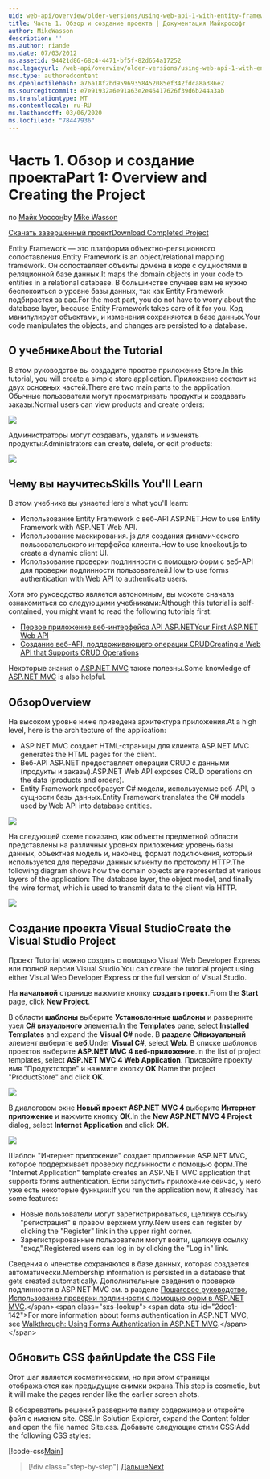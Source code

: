 ```yaml
---
uid: web-api/overview/older-versions/using-web-api-1-with-entity-framework-5/using-web-api-with-entity-framework-part-1
title: Часть 1. Обзор и создание проекта | Документация Майкрософт
author: MikeWasson
description: ''
ms.author: riande
ms.date: 07/03/2012
ms.assetid: 94421d86-68c4-4471-bf5f-82d654a17252
msc.legacyurl: /web-api/overview/older-versions/using-web-api-1-with-entity-framework-5/using-web-api-with-entity-framework-part-1
msc.type: authoredcontent
ms.openlocfilehash: a76a18f2bd95969358452085ef342fdca8a386e2
ms.sourcegitcommit: e7e91932a6e91a63e2e46417626f39d6b244a3ab
ms.translationtype: MT
ms.contentlocale: ru-RU
ms.lasthandoff: 03/06/2020
ms.locfileid: "78447936"
---
```

# <a name="part-1-overview-and-creating-the-project"></a><span data-ttu-id="2dce1-102">Часть 1. Обзор и создание проекта</span><span class="sxs-lookup"><span data-stu-id="2dce1-102">Part 1: Overview and Creating the Project</span></span>

<span data-ttu-id="2dce1-103">по [Майк Уоссон](https://github.com/MikeWasson)</span><span class="sxs-lookup"><span data-stu-id="2dce1-103">by [Mike Wasson](https://github.com/MikeWasson)</span></span>

[<span data-ttu-id="2dce1-104">Скачать завершенный проект</span><span class="sxs-lookup"><span data-stu-id="2dce1-104">Download Completed Project</span></span>](https://code.msdn.microsoft.com/ASP-NET-Web-API-with-afa30545)

<span data-ttu-id="2dce1-105">Entity Framework — это платформа объектно-реляционного сопоставления.</span><span class="sxs-lookup"><span data-stu-id="2dce1-105">Entity Framework is an object/relational mapping framework.</span></span> <span data-ttu-id="2dce1-106">Он сопоставляет объекты домена в коде с сущностями в реляционной базе данных.</span><span class="sxs-lookup"><span data-stu-id="2dce1-106">It maps the domain objects in your code to entities in a relational database.</span></span> <span data-ttu-id="2dce1-107">В большинстве случаев вам не нужно беспокоиться о уровне базы данных, так как Entity Framework подбирается за вас.</span><span class="sxs-lookup"><span data-stu-id="2dce1-107">For the most part, you do not have to worry about the database layer, because Entity Framework takes care of it for you.</span></span> <span data-ttu-id="2dce1-108">Код манипулирует объектами, и изменения сохраняются в базе данных.</span><span class="sxs-lookup"><span data-stu-id="2dce1-108">Your code manipulates the objects, and changes are persisted to a database.</span></span>

## <a name="about-the-tutorial"></a><span data-ttu-id="2dce1-109">О учебнике</span><span class="sxs-lookup"><span data-stu-id="2dce1-109">About the Tutorial</span></span>

<span data-ttu-id="2dce1-110">В этом руководстве вы создадите простое приложение Store.</span><span class="sxs-lookup"><span data-stu-id="2dce1-110">In this tutorial, you will create a simple store application.</span></span> <span data-ttu-id="2dce1-111">Приложение состоит из двух основных частей.</span><span class="sxs-lookup"><span data-stu-id="2dce1-111">There are two main parts to the application.</span></span> <span data-ttu-id="2dce1-112">Обычные пользователи могут просматривать продукты и создавать заказы:</span><span class="sxs-lookup"><span data-stu-id="2dce1-112">Normal users can view products and create orders:</span></span>

![](using-web-api-with-entity-framework-part-1/_static/image1.png)

<span data-ttu-id="2dce1-113">Администраторы могут создавать, удалять и изменять продукты:</span><span class="sxs-lookup"><span data-stu-id="2dce1-113">Administrators can create, delete, or edit products:</span></span>

![](using-web-api-with-entity-framework-part-1/_static/image2.png)

## <a name="skills-youll-learn"></a><span data-ttu-id="2dce1-114">Чему вы научитесь</span><span class="sxs-lookup"><span data-stu-id="2dce1-114">Skills You'll Learn</span></span>

<span data-ttu-id="2dce1-115">В этом учебнике вы узнаете:</span><span class="sxs-lookup"><span data-stu-id="2dce1-115">Here's what you'll learn:</span></span>

- <span data-ttu-id="2dce1-116">Использование Entity Framework с веб-API ASP.NET.</span><span class="sxs-lookup"><span data-stu-id="2dce1-116">How to use Entity Framework with ASP.NET Web API.</span></span>
- <span data-ttu-id="2dce1-117">Использование маскирования. js для создания динамического пользовательского интерфейса клиента.</span><span class="sxs-lookup"><span data-stu-id="2dce1-117">How to use knockout.js to create a dynamic client UI.</span></span>
- <span data-ttu-id="2dce1-118">Использование проверки подлинности с помощью форм с веб-API для проверки подлинности пользователей.</span><span class="sxs-lookup"><span data-stu-id="2dce1-118">How to use forms authentication with Web API to authenticate users.</span></span>

<span data-ttu-id="2dce1-119">Хотя это руководство является автономным, вы можете сначала ознакомиться со следующими учебниками:</span><span class="sxs-lookup"><span data-stu-id="2dce1-119">Although this tutorial is self-contained, you might want to read the following tutorials first:</span></span>

- [<span data-ttu-id="2dce1-120">Первое приложение веб-интерфейса API ASP.NET</span><span class="sxs-lookup"><span data-stu-id="2dce1-120">Your First ASP.NET Web API</span></span>](../../getting-started-with-aspnet-web-api/tutorial-your-first-web-api.md)
- [<span data-ttu-id="2dce1-121">Создание веб-API, поддерживающего операции CRUD</span><span class="sxs-lookup"><span data-stu-id="2dce1-121">Creating a Web API that Supports CRUD Operations</span></span>](../creating-a-web-api-that-supports-crud-operations.md)

<span data-ttu-id="2dce1-122">Некоторые знания о [ASP.NET MVC](../../../../mvc/index.md) также полезны.</span><span class="sxs-lookup"><span data-stu-id="2dce1-122">Some knowledge of [ASP.NET MVC](../../../../mvc/index.md) is also helpful.</span></span>

## <a name="overview"></a><span data-ttu-id="2dce1-123">Обзор</span><span class="sxs-lookup"><span data-stu-id="2dce1-123">Overview</span></span>

<span data-ttu-id="2dce1-124">На высоком уровне ниже приведена архитектура приложения.</span><span class="sxs-lookup"><span data-stu-id="2dce1-124">At a high level, here is the architecture of the application:</span></span>

- <span data-ttu-id="2dce1-125">ASP.NET MVC создает HTML-страницы для клиента.</span><span class="sxs-lookup"><span data-stu-id="2dce1-125">ASP.NET MVC generates the HTML pages for the client.</span></span>
- <span data-ttu-id="2dce1-126">Веб-API ASP.NET предоставляет операции CRUD с данными (продукты и заказы).</span><span class="sxs-lookup"><span data-stu-id="2dce1-126">ASP.NET Web API exposes CRUD operations on the data (products and orders).</span></span>
- <span data-ttu-id="2dce1-127">Entity Framework преобразует C# модели, используемые веб-API, в сущности базы данных.</span><span class="sxs-lookup"><span data-stu-id="2dce1-127">Entity Framework translates the C# models used by Web API into database entities.</span></span>

![](using-web-api-with-entity-framework-part-1/_static/image3.png)

<span data-ttu-id="2dce1-128">На следующей схеме показано, как объекты предметной области представлены на различных уровнях приложения: уровень базы данных, объектная модель и, наконец, формат подключения, который используется для передачи данных клиенту по протоколу HTTP.</span><span class="sxs-lookup"><span data-stu-id="2dce1-128">The following diagram shows how the domain objects are represented at various layers of the application: The database layer, the object model, and finally the wire format, which is used to transmit data to the client via HTTP.</span></span>

![](using-web-api-with-entity-framework-part-1/_static/image4.png)

## <a name="create-the-visual-studio-project"></a><span data-ttu-id="2dce1-129">Создание проекта Visual Studio</span><span class="sxs-lookup"><span data-stu-id="2dce1-129">Create the Visual Studio Project</span></span>

<span data-ttu-id="2dce1-130">Проект Tutorial можно создать с помощью Visual Web Developer Express или полной версии Visual Studio.</span><span class="sxs-lookup"><span data-stu-id="2dce1-130">You can create the tutorial project using either Visual Web Developer Express or the full version of Visual Studio.</span></span>

<span data-ttu-id="2dce1-131">На **начальной** странице нажмите кнопку **создать проект**.</span><span class="sxs-lookup"><span data-stu-id="2dce1-131">From the **Start** page, click **New Project**.</span></span>

<span data-ttu-id="2dce1-132">В области **шаблоны** выберите **Установленные шаблоны** и разверните узел  **C# визуального** элемента.</span><span class="sxs-lookup"><span data-stu-id="2dce1-132">In the **Templates** pane, select **Installed Templates** and expand the **Visual C#** node.</span></span> <span data-ttu-id="2dce1-133">В **разделе C#визуальный** элемент выберите **веб**.</span><span class="sxs-lookup"><span data-stu-id="2dce1-133">Under **Visual C#**, select **Web**.</span></span> <span data-ttu-id="2dce1-134">В списке шаблонов проектов выберите **ASP.NET MVC 4 веб-приложение**.</span><span class="sxs-lookup"><span data-stu-id="2dce1-134">In the list of project templates, select **ASP.NET MVC 4 Web Application**.</span></span> <span data-ttu-id="2dce1-135">Присвойте проекту имя "Продуктсторе" и нажмите кнопку **ОК**.</span><span class="sxs-lookup"><span data-stu-id="2dce1-135">Name the project "ProductStore" and click **OK**.</span></span>

![](using-web-api-with-entity-framework-part-1/_static/image5.png)

<span data-ttu-id="2dce1-136">В диалоговом окне **Новый проект ASP.NET MVC 4** выберите **Интернет приложение** и нажмите кнопку **ОК**.</span><span class="sxs-lookup"><span data-stu-id="2dce1-136">In the **New ASP.NET MVC 4 Project** dialog, select **Internet Application** and click **OK**.</span></span>

![](using-web-api-with-entity-framework-part-1/_static/image6.png)

<span data-ttu-id="2dce1-137">Шаблон "Интернет приложение" создает приложение ASP.NET MVC, которое поддерживает проверку подлинности с помощью форм.</span><span class="sxs-lookup"><span data-stu-id="2dce1-137">The "Internet Application" template creates an ASP.NET MVC application that supports forms authentication.</span></span> <span data-ttu-id="2dce1-138">Если запустить приложение сейчас, у него уже есть некоторые функции:</span><span class="sxs-lookup"><span data-stu-id="2dce1-138">If you run the application now, it already has some features:</span></span>

- <span data-ttu-id="2dce1-139">Новые пользователи могут зарегистрироваться, щелкнув ссылку "регистрация" в правом верхнем углу.</span><span class="sxs-lookup"><span data-stu-id="2dce1-139">New users can register by clicking the "Register" link in the upper right corner.</span></span>
- <span data-ttu-id="2dce1-140">Зарегистрированные пользователи могут войти, щелкнув ссылку "вход".</span><span class="sxs-lookup"><span data-stu-id="2dce1-140">Registered users can log in by clicking the "Log in" link.</span></span>

<span data-ttu-id="2dce1-141">Сведения о членстве сохраняются в базе данных, которая создается автоматически.</span><span class="sxs-lookup"><span data-stu-id="2dce1-141">Membership information is persisted in a database that gets created automatically.</span></span> <span data-ttu-id="2dce1-142">Дополнительные сведения о проверке подлинности в ASP.NET MVC см. в разделе [Пошаговое руководство. Использование проверки подлинности с помощью форм в ASP.NET MVC](https://msdn.microsoft.com/library/ff398049(VS.98).aspx).</span><span class="sxs-lookup"><span data-stu-id="2dce1-142">For more information about forms authentication in ASP.NET MVC, see [Walkthrough: Using Forms Authentication in ASP.NET MVC](https://msdn.microsoft.com/library/ff398049(VS.98).aspx).</span></span>

## <a name="update-the-css-file"></a><span data-ttu-id="2dce1-143">Обновить CSS файл</span><span class="sxs-lookup"><span data-stu-id="2dce1-143">Update the CSS File</span></span>

<span data-ttu-id="2dce1-144">Этот шаг является косметическим, но при этом страницы отображаются как предыдущие снимки экрана.</span><span class="sxs-lookup"><span data-stu-id="2dce1-144">This step is cosmetic, but it will make the pages render like the earlier screen shots.</span></span>

<span data-ttu-id="2dce1-145">В обозреватель решений разверните папку содержимое и откройте файл с именем site. CSS.</span><span class="sxs-lookup"><span data-stu-id="2dce1-145">In Solution Explorer, expand the Content folder and open the file named Site.css.</span></span> <span data-ttu-id="2dce1-146">Добавьте следующие стили CSS:</span><span class="sxs-lookup"><span data-stu-id="2dce1-146">Add the following CSS styles:</span></span>

[!code-css[Main](using-web-api-with-entity-framework-part-1/samples/sample1.css)]

> [!div class="step-by-step"]
> [<span data-ttu-id="2dce1-147">Дальше</span><span class="sxs-lookup"><span data-stu-id="2dce1-147">Next</span></span>](using-web-api-with-entity-framework-part-2.md)
